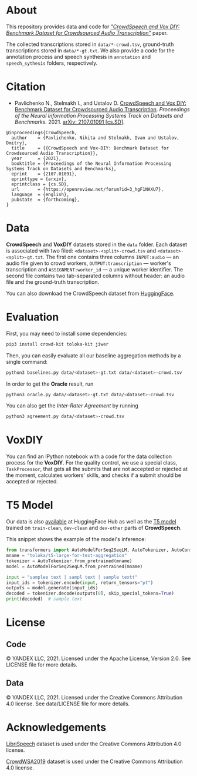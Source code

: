 # About

This repository provides data and code for [*"CrowdSpeech and Vox DIY: Benchmark Dataset for Crowdsourced Audio Transcription"*](https://openreview.net/forum?id=3_hgF1NAXU7) paper.

The collected transcriptions stored in `data/*-crowd.tsv`, ground-truth transcriptions stored in `data/*-gt.txt`. We also provide a code for the annotation process 
and speech synthesis in `annotation` and `speech_sythesis` folders, respectively.

# Citation

* Pavlichenko N., Stelmakh I., and Ustalov D. [CrowdSpeech and Vox DIY: Benchmark Dataset for Crowdsourced Audio Transcription](https://openreview.net/forum?id=3_hgF1NAXU7). *Proceedings of the Neural Information Processing Systems Track on Datasets and Benchmarks.* 2021. [arXiv: 2107.01091 [cs.SD]](https://arxiv.org/abs/2107.01091).

```(bibtex)
@inproceedings{CrowdSpeech,
  author    = {Pavlichenko, Nikita and Stelmakh, Ivan and Ustalov, Dmitry},
  title     = {{CrowdSpeech and Vox~DIY: Benchmark Dataset for Crowdsourced Audio Transcription}},
  year      = {2021},
  booktitle = {Proceedings of the Neural Information Processing Systems Track on Datasets and Benchmarks},
  eprint    = {2107.01091},
  eprinttype = {arxiv},
  eprintclass = {cs.SD},
  url       = {https://openreview.net/forum?id=3_hgF1NAXU7},
  language  = {english},
  pubstate  = {forthcoming},
}
```

# Data

**CrowdSpeech** and **VoxDIY** datasets stored in the `data` folder. Each dataset is associated with two filed: `<dataset>-<split>-crowd.tsv` and `<dataset>-<split>-gt.txt`. The first one contains three columns `INPUT:audio` — an audio file given to crowd workers, `OUTPUT:transcription` — worker's transcription and `ASSIGNMENT:worker_id` — a unique worker identifier. The second file contains two tab-separated columns without header: an audio file and the ground-truth transcription. 

You can also download the CrowdSpeech dataset from [HuggingFace](https://huggingface.co/datasets/toloka/CrowdSpeech).

# Evaluation
First, you may need to install some dependencies:
```bash
pip3 install crowd-kit toloka-kit jiwer
```

Then, you can easily evaluate all our baseline aggregation methods by a single command:
```bash
python3 baselines.py data/<dataset>-gt.txt data/<dataset>-crowd.tsv
```

In order to get the **Oracle** result, run
```bash
python3 oracle.py data/<dataset>-gt.txt data/<dataset>-crowd.tsv
```

You can also get the *Inter-Rater Agreement* by running
```bash
python3 agreement.py data/<dataset>-crowd.tsv
```

# VoxDIY

You can find an IPython notebook with a code for the data collection process for the **VoxDIY**. For the quality control, we use a special class, `TaskProcessor`, that
gets all the submits that are not accepted or rejected at the moment, calculates workers' skills, and checks if a submit should be accepted or rejected.

# T5 Model

Our data is also [available](https://huggingface.co/toloka) at HuggingFace Hub as well as the [T5 model](https://huggingface.co/toloka/t5-large-for-text-aggregation) trained on `train-clean`, `dev-clean` and `dev-other` parts of **CrowdSpeech**.

This snippet shows the example of the model's inference:
```python
from transformers import AutoModelForSeq2SeqLM, AutoTokenizer, AutoConfig
mname = "toloka/t5-large-for-text-aggregation"
tokenizer = AutoTokenizer.from_pretrained(mname)
model = AutoModelForSeq2SeqLM.from_pretrained(mname)

input = "samplee text | sampl text | sample textt"
input_ids = tokenizer.encode(input, return_tensors="pt")
outputs = model.generate(input_ids)
decoded = tokenizer.decode(outputs[0], skip_special_tokens=True)
print(decoded)  # sample text
```
# License

## Code

© YANDEX LLC, 2021. Licensed under the Apache License, Version 2.0. See LICENSE file for more details.

## Data

© YANDEX LLC, 2021. Licensed under the Creative Commons Attribution 4.0 license. See data/LICENSE file for more details.

# Acknowledgements

[LibriSpeech](https://www.openslr.org/12) dataset is used under the Creative Commons Attribution 4.0 license.

[CrowdWSA2019](https://github.com/garfieldpigljy/CrowdWSA2019) dataset is used under the Creative Commons Attribution 4.0 license.

